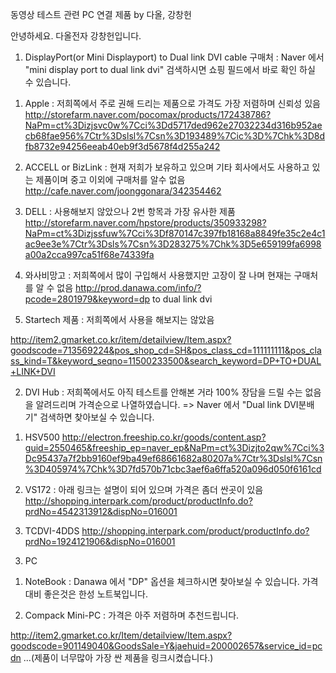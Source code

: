 동영상 테스트 관련 PC 연결 제품 by 다올, 강창헌


안녕하세요.
다올전자 강창헌입니다.
 
1. DisplayPort(or Mini Displayport) to Dual link DVI cable 구매처
   : Naver 에서 "mini display port to dual link dvi" 검색하시면 쇼핑 필드에서 바로 확인 하실 수 있습니다.
 
1) Apple : 저희쪽에서 주로 권해 드리는 제품으로 가격도 가장 저렴하며 신뢰성 있음
http://storefarm.naver.com/pocomax/products/172438786?NaPm=ct%3Dizjsvc0w%7Cci%3Dd5717ded962e27032234d316b952aecb68fae956%7Ctr%3Dslsl%7Csn%3D193489%7Cic%3D%7Chk%3D8dfb8732e94256eeab40eb9f3d5678f4d255a242
 
2) ACCELL or BizLink : 현재 저희가 보유하고 있으며 기타 회사에서도 사용하고 있는 제품이며
                                   중고 이외에 구매처를 알수 없음
http://cafe.naver.com/joonggonara/342354462
 
3) DELL : 사용해보지 않았으나 2번 항목과 가장 유사한 제품
http://storefarm.naver.com/hpstore/products/350933298?NaPm=ct%3Dizjssfuw%7Cci%3Df870147c397fb18168a8849fe35c2e4c1ac9ee3e%7Ctr%3Dsls%7Csn%3D283275%7Chk%3D5e659199fa6998a00a2cca997ca51f68e74339fa
 
4) 와사비망고 : 저희쪽에서 많이 구입해서 사용했지만 고장이 잘 나며 현재는 구매처를 알 수 없음
http://prod.danawa.com/info/?pcode=2801979&keyword=dp to dual link dvi
 
5) Startech 제품 : 저희쪽에서 사용을 해보지는 않았음
 
http://item2.gmarket.co.kr/item/detailview/Item.aspx?goodscode=713569224&pos_shop_cd=SH&pos_class_cd=111111111&pos_class_kind=T&keyword_seqno=11500233500&search_keyword=DP+TO+DUAL+LINK+DVI
 
 
2. DVI Hub : 저희쪽에서도 아직 테스트를 안해본 거라 100% 장담을 드릴 수는 없음을 알려드리며 가격순으로 나열하였습니다.
   => Naver 에서 "Dual link DVI분배기" 검색하면 찾아보실 수 있습니다.
 
1) HSV500 
http://electron.freeship.co.kr/goods/content.asp?guid=2550465&freeship_ep=naver_ep&NaPm=ct%3Dizjto2qw%7Cci%3Dc95437a7f2bb9160ef9ba49ef68661682a80207a%7Ctr%3Dslsl%7Csn%3D405974%7Chk%3D7fd570b71cbc3aef6a6ffa520a096d050f6161cd
 
2) VS172 : 아래 링크는 설명이 되어 있으며 가격은 좀더 싼곳이 있음
http://shopping.interpark.com/product/productInfo.do?prdNo=4542313912&dispNo=016001
 
2) TCDVI-4DDS
http://shopping.interpark.com/product/productInfo.do?prdNo=1924121906&dispNo=016001


 
3. PC
1) NoteBook : Danawa 에서 "DP" 옵션을 체크하시면 찾아보실 수 있습니다.
                      가격대비 좋은것은 한성 노트북입니다.
 
2) Compack Mini-PC : 가격은 아주 저렴하며 추천드립니다.
 
http://item2.gmarket.co.kr/Item/detailview/Item.aspx?goodscode=901149040&GoodsSale=Y&jaehuid=200002657&service_id=pcdn
...(제품이 너무많아 가장 싼 제품을 링크시켰습니다.)
 
 
